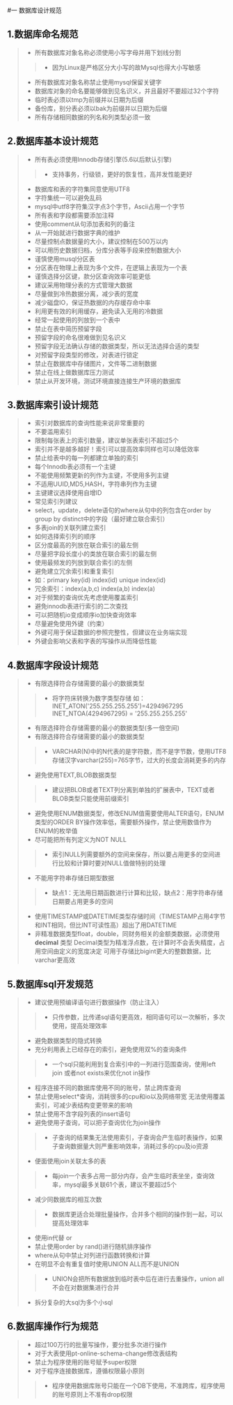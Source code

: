 #一 数据库设计规范

## 1.数据库命名规范
>- 所有数据库对象名称必须使用小写字母并用下划线分割
>>- 因为Linux是严格区分大小写的故Mysql也得大小写敏感
>- 所有数据库对象名称禁止使用mysql保留关键字
>- 数据库对象的命名要能够做到见名识义，并且最好不要超过32个字符
>- 临时表必须以tmp为前缀并以日期为后缀
>- 备份库，别分表必须以bak为前缀并以日期为后缀
>- 所有存储相同数据的列名和列类型必须一致  
## 2.数据库基本设计规范

>- 所有表必须使用Innodb存储引擎(5.6以后默认引擎)
>>- 支持事务，行级锁，更好的恢复性，高并发性能更好
>- 数据库和表的字符集同意使用UTF8
>- 字符集统一可以避免乱码
>- mysql中utf8字符集汉字点3个字节，Ascii占用一个字节
>- 所有表和字段都需要添加注释
>- 使用comment从句添加表和列的备注
>- 从一开始就进行数据字典的维护
>- 尽量控制点数据量的大小，建议控制在500万以内
>- 可以用历史数据归档，分库分表等手段来控制数据大小
>- 谨慎使用musql分区表
>- 分区表在物理上表现为多个文件，在逻辑上表现为一个表
>- 谨慎选择分区键，款分区查询效率可能更低
>- 建议采用物理分表的方式管理大数据
>- 尽量做到冷热数据分离，减少表的宽度
>- 减少磁盘IO，保证热数据的内存缓存命中率
>- 利用更有效的利用缓存，避免读入无用的冷数据
>- 经常一起使用的列放到一个表中
>- 禁止在表中简历预留字段
>- 预留字段的命名很难做到见名识义
>- 预留字段无法确认存储的数据类型，所以无法选择合适的类型
>- 对预留字段类型的修改，对表进行锁定
>- 禁止在数据库中存储图片，文件等二进制数据
>- 禁止在线上做数据库压力测试
>- 禁止从开发环境，测试环境直接连接生产环境的数据库

## 3.数据库索引设计规范

>- 索引对数据库的查询性能来说非常重要的
>- 不要滥用索引
>- 限制每张表上的索引数量，建议单张表索引不超过5个
>- 索引并不是越多越好！索引可以提高效率同样也可以降低效率
>- 禁止给表中的每一列都建立单独的索引
>- 每个Innodb表必须有一个主键
>- 不能使用频繁更新的列作为主键，不使用多列主键
>- 不适用UUID,MD5,HASH，字符串列作为主键
>- 主键建议选择使用自增ID
>- 常见索引列建议
>- select，update，delete语句的where从句中的列包含在order by group by distinct中的字段（最好建立联合索引）
>- 多表join的关联列建立索引
>- 如何选择索引列的顺序
>- 区分度最高的列放在联合索引的最左侧
>- 尽量把字段长度小的类放在联合索引的最左侧
>- 使用最频发的列放到联合索引的左侧
>- 避免建立冗余索引和重复索引
>- 如：primary key(id) index(id) unique index(id)
>- 冗余索引：index(a,b,c) index(a,b)  index(a)
>- 对于频繁的查询优先考虑使用覆盖索引
>- 避免innodb表进行索引的二次查找
>- 可以把随机io变成顺序io加快查询效率
>- 尽量避免使用外键（约束）
>- 外键可用于保证数据的参照完整性，但建议在业务端实现
>- 外键会影响父表和字表的写操作从而降低性能

## 4.数据库字段设计规范
>- 有限选择符合存储需要的最小的数据类型
>>- 将字符床转换为数字类型存储 如：INET_ATON('255.255.255.255')=4294967295   INET_NTOA(4294967295) = '255.255.255.255'
>- 有限选择符合存储需要的最小的数据类型(多一倍空间)
>- 有限选择符合存储需要的最小的数据类型
>>- VARCHAR(N)中的N代表的是字符数，而不是字节数，使用UTF8存储汉字varchar(255)=765字节，过大的长度会消耗更多的内存
>- 避免使用TEXT,BLOB数据类型
>>- 建议把BLOB或者TEXT列分离到单独的扩展表中，TEXT或者BLOB类型只能使用前缀索引
>- 避免使用ENUM数据类型，修改ENUM值需要使用ALTER语句，ENUM类型的ORDER BY操作效率低，需要额外操作，禁止使用数值作为ENUM的枚举值
>- 尽可能把所有列定义为NOT NULL
>>- 索引NULL列需要额外的空间来保存，所以要占用更多的空间进行比较和计算时要对NULL值做特别的处理
>- 不能用字符串存储日期型数据
>>- 缺点1：无法用日期函数进行计算和比较，缺点2：用字符串存储日期要占用更多的空间
>- 使用TIMESTAMP或DATETIME类型存储时间（TIMESTAMP占用4字节和INT相同，但比INT可读性高）超出了用DATETIME
>- 非精准数据类型float，double，同财务相关的金额类数据，必须使用 **decimal** 类型
Decimal类型为精准浮点数，在计算时不会丢失精度，占用空间由定义的宽度决定
可用于存储比bigint更大的整数数据，比varchar更高效


## 5.数据库sql开发规范
>- 建议使用预编译语句进行数据操作（防止注入）
>>- 只传参数，比传递sql语句更高效，相同语句可以一次解析，多次使用，提高处理效率
>- 避免数据类型的隐式转换
>- 充分利用表上已经存在的索引，避免使用双%的查询条件
>>- 一个sql只能利用到复合索引中的一列进行范围查询，使用left join 或者not exists来优化not in操作
>- 程序连接不同的数据库使用不同的账号，禁止跨库查询
>- 禁止使用select*查询，消耗很多的cpu和io以及网络带宽
无法使用覆盖索引，可减少表结构变更带来的影响
>- 禁止使用不含字段列表的insert语句
>- 避免使用子查询，可以把子查询优化为join操作
>>- 子查询的结果集无法使用索引，子查询会产生临时表操作，如果子查询数据量大则严重影响效率，消耗过多的cpu及io资源
>- 便面使用join关联太多的表
>>- 每join一个表多占用一部分内存，会产生临时表坐坐，查询效率，mysql最多关联61个表，建议不要超过5个
>- 减少同数据库的相互次数
>>- 数据库更适合处理批量操作，合并多个相同的操作到一起，可以提高处理效率
>- 使用in代替 or
>- 禁止使用order by rand()进行随机排序操作
>- where从句中禁止对列进行函数转换和计算
>- 在明显不会有重复值时使用UNION ALL而不是UNION
>>- UNION会把所有数据放到临时表中后在进行去重操作，union all不会在对数据集进行合并
>- 拆分复杂的大sql为多个小sql

## 6.数据库操作行为规范
>- 超过100万行的批量写操作，要分批多次进行操作
>- 对于大表使用pt-online-schema-change修改表结构
>- 禁止为程序使用的账号赋予super权限
>- 对于程序连接数据库，遵循权限最小原则
>>- 程序使用数据库账号只能在一个DB下使用，不准跨库，程序使用的账号原则上不准有drop权限
